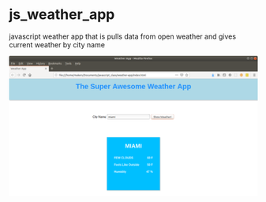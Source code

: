 # js_weather_app
javascript weather app that is pulls data from open weather and gives current weather by city name

![Screen shot of gui interface](https://github.com/jackalope22/js_weather_app/blob/master/Screenshot%20from%202020-02-28%2011-12-46.png)
